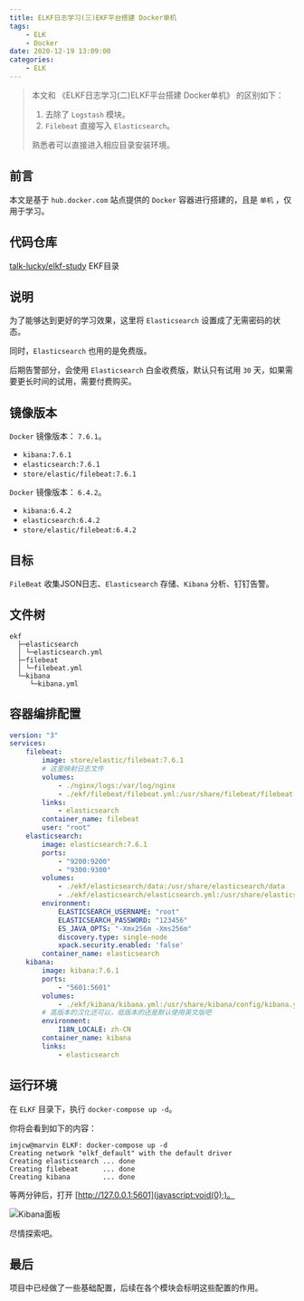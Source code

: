 ```yaml
---
title: ELKF日志学习(三)EKF平台搭建 Docker单机
tags:
    - ELK
    - Docker
date: 2020-12-19 13:09:00
categories:
    - ELK
---
```


> 本文和 《ELKF日志学习(二)ELKF平台搭建 Docker单机》 的区别如下：
>
> 1. 去除了 `Logstash` 模块。
> 2. `Filebeat` 直接写入 `Elasticsearch`。
>
> 熟悉者可以直接进入相应目录安装环境。

## 前言

本文是基于 `hub.docker.com` 站点提供的 `Docker` 容器进行搭建的，且是 `单机` ，仅用于学习。

## 代码仓库

[talk-lucky/elkf-study](https://gitee.com/talk-lucky/elkf-study) EKF目录

## 说明

为了能够达到更好的学习效果，这里将 `Elasticsearch` 设置成了无需密码的状态。

同时，`Elasticsearch` 也用的是免费版。

后期告警部分，会使用 `Elasticsearch` 白金收费版，默认只有试用 `30` 天，如果需要更长时间的试用，需要付费购买。

## 镜像版本

`Docker` 镜像版本： `7.6.1`。

- `kibana:7.6.1`
- `elasticsearch:7.6.1`
- `store/elastic/filebeat:7.6.1`

`Docker` 镜像版本： `6.4.2`。

- `kibana:6.4.2`
- `elasticsearch:6.4.2`
- `store/elastic/filebeat:6.4.2`

## 目标

`FileBeat` 收集JSON日志、`Elasticsearch` 存储、`Kibana` 分析、钉钉告警。

## 文件树

```
ekf
  ├─elasticsearch
  │ └─elasticsearch.yml
  ├─filebeat
  │ └─filebeat.yml
  └─kibana
     └─kibana.yml
```

## 容器编排配置

```yaml
version: "3"
services:
    filebeat:
        image: store/elastic/filebeat:7.6.1
        # 这里映射日志文件
        volumes:
            - ./nginx/logs:/var/log/nginx
            - ./ekf/filebeat/filebeat.yml:/usr/share/filebeat/filebeat.yml:ro
        links:
            - elasticsearch
        container_name: filebeat
        user: "root"
    elasticsearch:
        image: elasticsearch:7.6.1
        ports: 
            - "9200:9200"
            - "9300:9300"
        volumes:
            - ./ekf/elasticsearch/data:/usr/share/elasticsearch/data
            - ./ekf/elasticsearch/elasticsearch.yml:/usr/share/elasticsearch/config/elasticsearch.yml:ro
        environment:
            ELASTICSEARCH_USERNAME: "root"
            ELASTICSEARCH_PASSWORD: "123456"
            ES_JAVA_OPTS: "-Xmx256m -Xms256m"
            discovery.type: single-node
            xpack.security.enabled: 'false'
        container_name: elasticsearch
    kibana:
        image: kibana:7.6.1
        ports: 
            - "5601:5601"
        volumes:
            - ./ekf/kibana/kibana.yml:/usr/share/kibana/config/kibana.yml:ro
        # 高版本的汉化还可以，低版本的还是默认使用英文版吧
        environment:
            I18N_LOCALE: zh-CN
        container_name: kibana
        links:
            - elasticsearch
```

## 运行环境

在 `ELKF` 目录下，执行 `docker-compose up -d`。

你将会看到如下的内容：

```
imjcw@marvin ELKF: docker-compose up -d
Creating network "elkf_default" with the default driver
Creating elasticsearch ... done
Creating filebeat      ... done
Creating kibana        ... done
```

等两分钟后，打开 [http://127.0.0.1:5601](javascript:void(0);)。

![Kibana面板](/media/ELKF/image-20201124164353961.png)

尽情探索吧。

## 最后

项目中已经做了一些基础配置，后续在各个模块会标明这些配置的作用。

